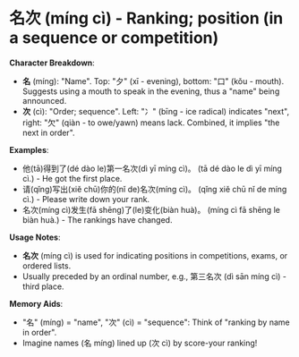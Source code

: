 # **名次 (míng cì) - Ranking; position (in a sequence or competition)**

**Character Breakdown**:  
- **名** (míng): "Name". Top: "夕" (xī - evening), bottom: "口" (kǒu - mouth). Suggests using a mouth to speak in the evening, thus a "name" being announced.  
- **次** (cì): "Order; sequence". Left: "冫" (bīng - ice radical) indicates "next", right: "欠" (qiàn - to owe/yawn) means lack. Combined, it implies "the next in order".

**Examples**:  
- 他(tā)得到了(dé dào le)第一名次(dì yī míng cì)。 (tā dé dào le dì yī míng cì.) - He got the first place.  
- 请(qǐng)写出(xiě chū)你的(nǐ de)名次(míng cì)。 (qǐng xiě chū nǐ de míng cì.) - Please write down your rank.  
- 名次(míng cì)发生(fā shēng)了(le)变化(biàn huà)。 (míng cì fā shēng le biàn huà.) - The rankings have changed.

**Usage Notes**:  
- **名次** (míng cì) is used for indicating positions in competitions, exams, or ordered lists.  
- Usually preceded by an ordinal number, e.g., 第三名次 (dì sān míng cì) - third place.

**Memory Aids**:  
- "名" (míng) = "name", "次" (cì) = "sequence": Think of "ranking by name in order".  
- Imagine names (名 míng) lined up (次 cì) by score-your ranking!